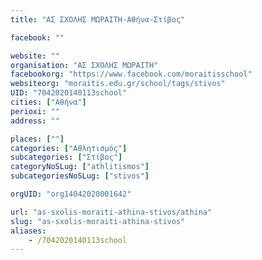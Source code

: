 ```yaml
---
title: "ΑΣ ΣΧΟΛΗΣ ΜΩΡΑΙΤΗ-Αθήνα-Στίβος"

facebook: ""

website: ""
organisation: "ΑΣ ΣΧΟΛΗΣ ΜΩΡΑΙΤΗ"
facebookorg: "https://www.facebook.com/moraitisschool"
websiteorg: "moraitis.edu.gr/school/tags/stivos"
UID: "7042020140113school"
cities: ["Αθήνα"]
perioxi: ""
address: ""

places: [""]
categories: ["Αθλητισμός"]
subcategories: ["Στίβος"]
categoryNoSLug: ["athlitismos"]
subcategoriesNoSLug: ["stivos"]

orgUID: "org14042020001642"

url: "as-sxolis-moraiti-athina-stivos/athina"
slug: "as-sxolis-moraiti-athina-stivos"
aliases:
    - /7042020140113school
---
```





